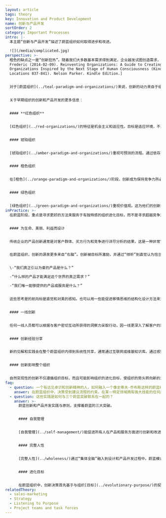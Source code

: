 ```yaml
---
layout: article
tags: theory
key: Innovation and Product Development
name: 创新与产品开发
sortOrder: 2
category: Important Processes
intro: |-
  本主题“创新与产品开发”描述了蔚蓝组织如何取得进步和改进。

  ![](/media/complicated.jpg)
perspective: >-
  橙色的缺点之一是“创新狂热”。随着我们大多数基本需求得到满足，企业越发试图创造需求，给人一种错觉，认为多多益善（贪婪）：企业出于利益追求而洗脑消费者，告诉人们说得到更多其实并不必须的东西，就会让我们快乐和完整，比如—更多的财产、最新的时尚、更年轻的身体。我们逐渐开始认识到，从金融和生态的角度来看，这种建立在虚假需求基础上的经济，大部分是不可持续的，也无法带给人持续的快乐。我们已经到了一个，常常为了增长而追求增长的阶段，这种情况在医学术语中被简单地称为癌症。^\[Laloux,
  Frederic (2014-02-09). Reinventing Organizations: A Guide to Creating
  Organizations Inspired by the Next Stage of Human Consciousness (Kindle
  Locations 837-841). Nelson Parker. Kindle Edition.]


  对于[蔚蓝组织](../teal-paradigm-and-organizations/)来说，创新的动力来自于组织的[进化目标](../evolutionary-purpose/)。创新的概念超越了利益追求而上升到组织成长层面，也不再通过传统的利润和竞争透镜来追求创新。为了评估一项创新是否值得，蔚蓝组织会使用大量能支撑美、创造力和最终服务于组织目与社会等标尺为导向的决策证据。


  关于早期组织的创新和产品开发的更多信息：


  #### **红色组织**


  [红色组织](../red-organizations/)的特征是机会主义和适应性。目标是适应环境，不是专门为创新而组织运作。


  #### 琥珀组织


  [琥珀组织](../amber-paradigm-and-organizations/)重视可预测的流程。通过依存并维持一些被证实有效的工具与职能来维持持续存在性。创新在自上而下的批准认可后才谨慎采用。


  #### 橙色组织


  在[橙色](../orange-paradigm-and-organizations/)阶段，创新成为保持竞争力所必要的核心实践。在组织层面对创新研发进行投资。还可能会建立研究中心。在业务层面，鼓励各单位为实现目标而发挥创造性。所有这些活动都要在定期的业务和战略规划周期内进行审查。


  #### 绿色组织


  [绿色组织](../green-paradigm-and-organizations/)重视价值观。这为他们的创新方法增添了色彩。创新不仅是为了赚钱，也是为了实现组织的更大目标。有的会像全食公司这样，具体反映在产品开发/选择上。有的则像西南航空一样，鼓励提升服务水平的主动性。他们在多方利益相关者观点的鼓励下，寻找新的方法来处理劳资关系、成员授权、客户服务、股东利益以及他们所属的社区。
inPractice: >-
  在蔚蓝阶段，重点是寻求更好的方法来服务于有独特感的组织进化目标，而不是寻求超越竞争对手。鼓励成员“倾听”机会，并自发负责的提供建议流程测试这些机会。这意味着必须与知识渊博的同事讨论想法。在这种环境下，任何人，所有人，都可以成为创新者。


  #### 为生命、美丽、利益而设计


  传统企业的产品创新通常是对客户群体、买方行为和竞争进行详尽分析的结果，这是一种非常“左脑”的方法。


  在蔚蓝组织，创新的源泉更多来自“右脑”。创新被目标所激励，并通过“倾听”到直觉认为恰当的奉献方式而自然发生。聆听中试图回答以下问题：


  \-“我们真正引以为豪的产品是什么？”

  -“什么样的产品才能满足这个世界的真正需求？”

  -“我们唯一能够提供的产品或服务是什么？”


  这些思考是的航向标是直觉和对美的感知。也可以用一些能促进移情思维的结构化设计方法来支持创新。“设计构思”的概念就是一个例子。^[Ideation for product design from IDEO - <http://www.ideo.com/>]在这个实践过程中，一线成员会用很长时间在现场观察客户如何使用自己的产品和服务。


  #### 一线创新


  任何一线人员都可以根据与客户密切互动所获得的洞察力采取行动，因一线更深入了解客户的需求。有了蔚蓝的自我管理，如果一个好主意对客户有用，并且追求方法遵循组织预制的建议流程，那么就没有什么可以阻止这个主意得到追求而实现（不需要批准）。


  #### 创新经验分享


  新的见解和实践会在整个蔚蓝组织内得到系统性共享，通常通过互联网或维基知识库。通过感知，响应以及能支持进化目标的各种实践，这些成功的创新获得了在整个组织中被迅速采用的可能性。


  #### 创新影响整个组织


  自然突现性的创新不仅遵循组织目标，而且可能影响组织的进化目标，使组织的势头转向新的方向和潜力。
faq:
  - question: 一个有远见卓识和创新精神的人，如何融入一个像史蒂夫·乔布斯这样的蔚蓝组织？
    answer: 在蔚蓝组织中，决策受到建议流程的约束。在某一特定领域拥有强大技能的任何成员都可以做出贡献，无论职位如何，这无疑能激励创新。然而，蔚蓝模式也赋予所有决策者尊重建议流程以及必须跟组织内适当个人协商的义务。这并不意味着被咨询的每个人都必须全员同意所提议的创新，只是需要考虑他或她的建议（但可以不采纳）。在某种程度上，史蒂夫·乔布斯作为一个创新者的成功，主要得益于他在传统的层级结构中的运作技巧以及相应的单边决策能力，这些素质反而可能降低他在蔚蓝组织中的效率。但更大的收获是，整个组织的集体创新智慧在蔚蓝的领导下得以释放，使其几乎不依赖于某单个成员的贡献。
  - question: 这些实践是如何与三个蔚蓝突破联系在一起的？
    answer: >-
      蔚蓝创新和产品开发实践与原则，支撑着蔚蓝的三大突破。


      #### 自我管理


      [自我管理](../self-management/)能促进所有人在产品和服务方面进行创新和改进，而且延迟时间最小。一线员工对客户的同情和理解，促进了他们根据观察到的需求而采取迅速的反应行动。


      #### 完整人性


      [完整人性](../wholeness/)通过“集体全脑”融入到设计和产品开发过程中。蔚蓝模式的创新设计宗旨是，美观和直觉，同时兼顾了传统的市场或客户分析。


      #### 进化目标


      在蔚蓝组织中，创新决策首先基于与组织[目标](../evolutionary-purpose/)的契合度。创新在组织目标的进化演变中发挥着关键作用。
relatedTheory:
  - sales-marketing
  - Strategy
  - Listening to Purpose
  - Project teams and task forces
---
```

